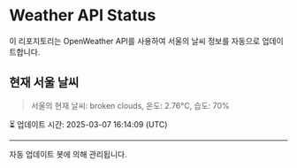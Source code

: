 
# Weather API Status

이 리포지토리는 OpenWeather API를 사용하여 서울의 날씨 정보를 자동으로 업데이트합니다.

## 현재 서울 날씨
> 서울의 현재 날씨: broken clouds, 온도: 2.76°C, 습도: 70%

⏳ 업데이트 시간: 2025-03-07 16:14:09 (UTC)

---
자동 업데이트 봇에 의해 관리됩니다.
